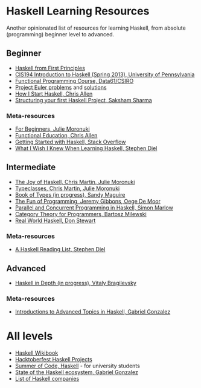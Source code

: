 # Haskell Learning Resources
Another opinionated list of resources for learning Haskell, from absolute (programming) beginner level to advanced.

## Beginner
* [Haskell from First Principles](http://haskellbook.com/)
* [CIS194 Introduction to Haskell (Spring 2013), University of Pennsylvania](https://www.seas.upenn.edu/~cis194/spring13/)
* [Functional Programming Course, Data61/CSIRO](https://github.com/data61/fp-course)
* [Project Euler problems](https://projecteuler.net/index.php?section=view) and [solutions](https://wiki.haskell.org/Euler_problems)
* [How I Start Haskell, Chris Allen](http://howistart.org/posts/haskell/1/index.html)
* [Structuring your first Haskell Project, Saksham Sharma](https://sakshamsharma.com/2018/03/haskell-proj-struct/)

### Meta-resources
* [For Beginners, Julie Moronuki](https://argumatronic.com/posts/1970-01-01-beginners.html)
* [Functional Education, Chris Allen](http://bitemyapp.com/posts/2014-12-31-functional-education.html)
* [Getting Started with Haskell, Stack Overflow](https://stackoverflow.com/questions/1012573/getting-started-with-haskell)
* [What I Wish I Knew When Learning Haskell, Stephen Diel](http://dev.stephendiehl.com/hask/)

## Intermediate
* [The Joy of Haskell, Chris Martin, Julie Moronuki](https://joyofhaskell.com/)
* [Typeclasses, Chris Martin, Julie Moronuki](https://typeclasses.com/)
* [Book of Types (in progress), Sandy Maguire](https://leanpub.com/book-of-types)
* [The Fun of Programming, Jeremy Gibbons, Oege De Moor](https://www.cs.ox.ac.uk/publications/books/fop/)
* [Parallel and Concurrent Programming in Haskell, Simon Marlow](https://simonmar.github.io/pages/pcph.html)
* [Category Theory for Programmers, Bartosz Milewski](https://bartoszmilewski.com/2014/10/28/category-theory-for-programmers-the-preface/)
* [Real World Haskell, Don Stewart](http://book.realworldhaskell.org/])

### Meta-resources
* [A Haskell Reading List, Stephen Diel](http://www.stephendiehl.com/posts/essential_haskell.html)

## Advanced
* [Haskell in Depth (in progress), Vitaly Bragilevsky](https://www.manning.com/books/haskell-in-depth)

### Meta-resources
* [Introductions to Advanced Topics in Haskell, Gabriel Gonzalez](http://www.haskellforall.com/2014/03/introductions-to-advanced-haskell-topics.html)

# All levels
* [Haskell Wikibook](https://en.wikibooks.org/wiki/Haskell)
* [Hacktoberfest Haskell Projects](https://github.com/search?l=Haskell&q=label%3Ahacktoberfest+state%3Aopen+type%3Aissue&type=Issues)
* [Summer of Code, Haskell](https://summer.haskell.org/) - for university students
* [State of the Haskell ecosystem, Gabriel Gonzalez](https://github.com/Gabriel439/post-rfc/blob/master/sotu.md)
* [List of Haskell companies](https://github.com/erkmos/haskell-companies)
